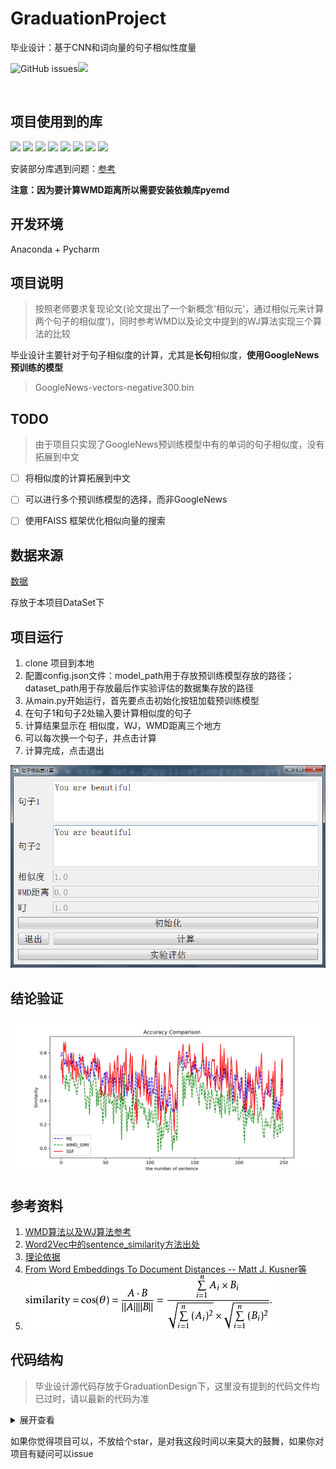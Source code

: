 # GraduationProject
毕业设计：基于CNN和词向量的句子相似性度量

![GitHub issues](https://img.shields.io/github/issues/sivanWu0222/GraduationProject.svg?color=s&label=issue&style=flat-square)![](https://img.shields.io/badge/build-passing-brightgreen.svg)

<br/>

## 项目使用到的库
![](https://img.shields.io/badge/Pytohn-3.7.0-green.svg?style=plastic&logo=python)
![](https://img.shields.io/badge/pandas-1.15.4-green.svg)
![](https://img.shields.io/badge/matplotlib-2.2.3-green.svg)
![](https://img.shields.io/badge/numpy-1.15.4-green.svg)
![](https://img.shields.io/badge/gensim-3.7.2-green.svg)
![](https://img.shields.io/badge/nltk-3.3-green.svg)
![](https://img.shields.io/badge/PyQt-5.9.2-green.svg)
![](https://img.shields.io/badge/pyemd-0.5.1-green.svg)

安装部分库遇到问题：[参考](http://www.sivan.tech/2019/04/25/%E6%AF%95%E4%B8%9A%E8%AE%BE%E8%AE%A1%E9%81%87%E5%88%B0%E7%9A%84%E4%B8%80%E4%BA%9B%E9%97%AE%E9%A2%98/)

**注意：因为要计算WMD距离所以需要安装依赖库pyemd**

##  开发环境
Anaconda + Pycharm

## 项目说明
> 按照老师要求复现论文(论文提出了一个新概念'相似元'，通过相似元来计算两个句子的相似度‘)，同时参考WMD以及论文中提到的WJ算法实现三个算法的比较

毕业设计主要针对于句子相似度的计算，尤其是**长句**相似度，**使用GoogleNews预训练的模型**

> GoogleNews-vectors-negative300.bin

## TODO
> 由于项目只实现了GoogleNews预训练模型中有的单词的句子相似度，没有拓展到中文
- [ ] 将相似度的计算拓展到中文

- [ ] 可以进行多个预训练模型的选择，而非GoogleNews

- [ ] 使用FAISS 框架优化相似向量的搜索


## 数据来源
[数据](http://ixa2.si.ehu.es/stswiki/index.php/Main_Page)

存放于本项目DataSet下


## 项目运行
1. clone 项目到本地
2. 配置config.json文件：model_path用于存放预训练模型存放的路径；dataset_path用于存放最后作实验评估的数据集存放的路径
3. 从main.py开始运行，首先要点击初始化按钮加载预训练模型
4. 在句子1和句子2处输入要计算相似度的句子
5. 计算结果显示在 相似度，WJ，WMD距离三个地方
6. 可以每次换一个句子，并点击计算
7. 计算完成，点击退出

![运行图](./项目运行图.png)

## 结论验证
![精度比较](./GraduationDesign/SSFN_V6_02/test.png)

## 参考资料


1. [WMD算法以及WJ算法参考](https://github.com/jsksxs360/Word2Vec)
2. [Word2Vec中的sentence_similarity方法出处](http://xueshu.baidu.com/usercenter/paper/show?paperid=59d3626fc14491c996a983186cc6d155&site=xueshu_se&hitarticle=1)
3. [理论依据](https://kexue.fm/archives/4677#%E5%8F%A5%E5%AD%90%E7%9A%84%E7%9B%B8%E4%BC%BC%E5%BA%A6)
4. [From Word Embeddings To Document Distances -- Matt J. Kusner等](http://xueshu.baidu.com/usercenter/paper/show?paperid=80e0aebd3cb631a88e2b8ae3ef61d61d&site=xueshu_se)
5. ![余弦距离计算公式](./余弦距离.jpg)


## 代码结构
> 毕业设计源代码存放于GraduationDesign下，这里没有提到的代码文件均已过时，请以最新的代码为准
<details>
<summary>展开查看</summary>
<pre><code>.
├── GraduationDesign
│   ├── main.py	项目运行点
│   ├── SSFN_V6_02		第6版：实现功能的垂直分割，同时实现三个算法的实验评估
│   │   ├── Methods
│   │   │   ├── SSFN
│   │   │   │──── └── SSF_V3.py 	复现论文中的SSF函数
│   │   │   ├── WJ
│   │   │   │──── └── wj_similarity.py	论文中的比对方法：计算两个句子的余弦相似度
│   │   │   ├── WMD
│   │   │   │──── └── wmd_distance.py	 论文中的比对方法2：计算两个句子的WMD距离
│   │   │   ├── Word2Vec.py			加载并使用GoogleNews预训练的模型进行计算
│   │   ├── util
│   │   │   │──── └── util.py	 工具模块，实现词语权重计算，模型的加载等
│   │   ├── view
│   │   │   │──── └── view_data.py	 使用PyQt5编写界面
│   │   ├── datahelper
│   │   │   │──── └── data_process.py	 对实验评估数据集的处理
│   │   ├── experiment_show
│   │   │   │──── └── result_img.py	 三种实验方法比对并在本地生成最后的比对结果图</code></pre>
</details>

如果你觉得项目可以，不放给个star，是对我这段时间以来莫大的鼓舞，如果你对项目有疑问可以issue
